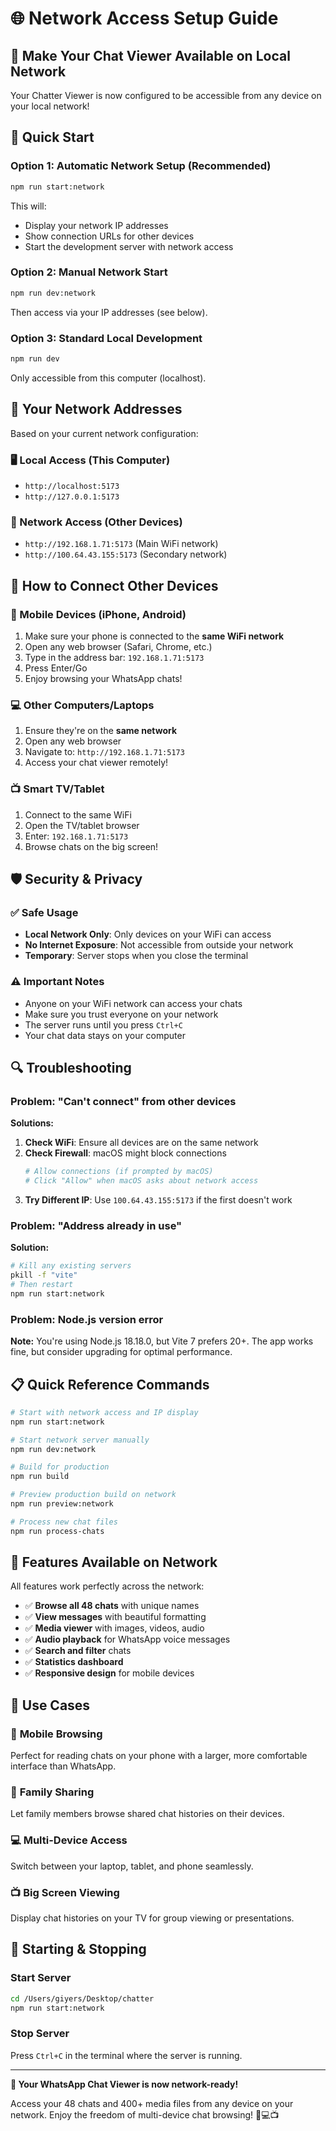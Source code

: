 # 🌐 Network Access Setup Guide

## 🎯 Make Your Chat Viewer Available on Local Network

Your Chatter Viewer is now configured to be accessible from any device on your local network!

## 🚀 Quick Start

### Option 1: Automatic Network Setup (Recommended)
```bash
npm run start:network
```
This will:
- Display your network IP addresses
- Show connection URLs for other devices
- Start the development server with network access

### Option 2: Manual Network Start
```bash
npm run dev:network
```
Then access via your IP addresses (see below).

### Option 3: Standard Local Development
```bash
npm run dev
```
Only accessible from this computer (localhost).

## 📱 Your Network Addresses

Based on your current network configuration:

### 🖥️ Local Access (This Computer)
- `http://localhost:5173`
- `http://127.0.0.1:5173`

### 📱 Network Access (Other Devices)
- `http://192.168.1.71:5173` (Main WiFi network)
- `http://100.64.43.155:5173` (Secondary network)

## 🔧 How to Connect Other Devices

### 📱 Mobile Devices (iPhone, Android)
1. Make sure your phone is connected to the **same WiFi network**
2. Open any web browser (Safari, Chrome, etc.)
3. Type in the address bar: `192.168.1.71:5173`
4. Press Enter/Go
5. Enjoy browsing your WhatsApp chats!

### 💻 Other Computers/Laptops
1. Ensure they're on the **same network**
2. Open any web browser
3. Navigate to: `http://192.168.1.71:5173`
4. Access your chat viewer remotely!

### 📺 Smart TV/Tablet
1. Connect to the same WiFi
2. Open the TV/tablet browser
3. Enter: `192.168.1.71:5173`
4. Browse chats on the big screen!

## 🛡️ Security & Privacy

### ✅ Safe Usage
- **Local Network Only**: Only devices on your WiFi can access
- **No Internet Exposure**: Not accessible from outside your network
- **Temporary**: Server stops when you close the terminal

### ⚠️ Important Notes
- Anyone on your WiFi network can access your chats
- Make sure you trust everyone on your network
- The server runs until you press `Ctrl+C`
- Your chat data stays on your computer

## 🔍 Troubleshooting

### Problem: "Can't connect" from other devices
**Solutions:**
1. **Check WiFi**: Ensure all devices are on the same network
2. **Check Firewall**: macOS might block connections
   ```bash
   # Allow connections (if prompted by macOS)
   # Click "Allow" when macOS asks about network access
   ```
3. **Try Different IP**: Use `100.64.43.155:5173` if the first doesn't work

### Problem: "Address already in use"
**Solution:**
```bash
# Kill any existing servers
pkill -f "vite"
# Then restart
npm run start:network
```

### Problem: Node.js version error
**Note:** You're using Node.js 18.18.0, but Vite 7 prefers 20+. The app works fine, but consider upgrading for optimal performance.

## 📋 Quick Reference Commands

```bash
# Start with network access and IP display
npm run start:network

# Start network server manually  
npm run dev:network

# Build for production
npm run build

# Preview production build on network
npm run preview:network

# Process new chat files
npm run process-chats
```

## 🎉 Features Available on Network

All features work perfectly across the network:
- ✅ **Browse all 48 chats** with unique names
- ✅ **View messages** with beautiful formatting
- ✅ **Media viewer** with images, videos, audio
- ✅ **Audio playback** for WhatsApp voice messages
- ✅ **Search and filter** chats
- ✅ **Statistics dashboard**
- ✅ **Responsive design** for mobile devices

## 🌟 Use Cases

### 📱 **Mobile Browsing**
Perfect for reading chats on your phone with a larger, more comfortable interface than WhatsApp.

### 👥 **Family Sharing**
Let family members browse shared chat histories on their devices.

### 💻 **Multi-Device Access**
Switch between your laptop, tablet, and phone seamlessly.

### 📺 **Big Screen Viewing**
Display chat histories on your TV for group viewing or presentations.

## 🔄 Starting & Stopping

### Start Server
```bash
cd /Users/giyers/Desktop/chatter
npm run start:network
```

### Stop Server
Press `Ctrl+C` in the terminal where the server is running.

---

**🎉 Your WhatsApp Chat Viewer is now network-ready!** 

Access your 48 chats and 400+ media files from any device on your network. Enjoy the freedom of multi-device chat browsing! 📱💻📺
